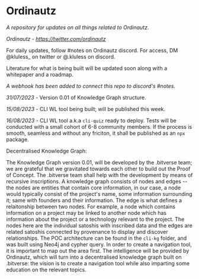 # Ordinautz

_A repository for updates on all things related to Ordinautz._

*Ordinautz - https://twitter.com/ordinautz*


For daily updates, follow #notes on Ordinautz discord. For access, DM @kluless_ on twitter or @.kluless on discord.

Literature for what is being built will be updated soon along with a whitepaper and a roadmap.

_A webhook has been added to connect this repo to discord's #notes._

_31/07/2023_ - Version 0.01 of Knowledge Graph structure.

_15/08/2023_ - CLI WL tool being built; will be published this week.

_16/08/2023_ - CLI WL tool a.k.a `cli-quiz` ready to deploy.
            Tests will be conducted with a small cohort of 6-8 community members.
            If the process is smooth, seamless and without any friciton, it shall be published as an `npx` package.
            
Decentralised Knowledge Graph:

The Knowledge Graph version 0.01, will be developed by the .bitverse team; we are grateful that we gravitated towards each other to build out the Proof of Concept. 
The .bitverse team shall help with the development by means of recursive inscriptions.
A knowledge graph consists of nodes and edges -- the nodes are entities that contain core information, in our case, a node would typically consist of the project's name, some information surrounding it; same with founders and their information. 
The edge is what defines a relaitonship between two nodes. For example, a node which contains information on a project may be linked to another node which has information about the project or a technology relevant to the project. 
The nodes here are the individual satoshis with inscribed data and the edges are related satoshis connected by provenance to display and discover relationships.
The POC architecture can be found in the `cli-kg` folder, and was built using Neo4j and cypher query. In order to create a navigation tool, it is important to map out the area first. 
The intelligence will be provided by Ordinautz, which will turn into a decentralised knowledge graph built on .bitverse: the vision is to create a navigation tool while also imparting some education on the relevant topics.